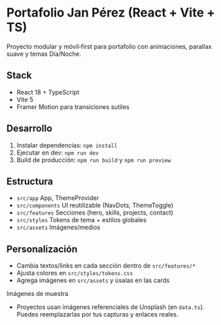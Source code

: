 # Portafolio Jan Pérez (React + Vite + TS)

Proyecto modular y móvil‑first para portafolio con animaciones, parallax suave y temas Día/Noche.

## Stack
- React 18 + TypeScript
- Vite 5
- Framer Motion para transiciones sutiles

## Desarrollo
1. Instalar dependencias: `npm install`
2. Ejecutar en dev: `npm run dev`
3. Build de producción: `npm run build` y `npm run preview`

## Estructura
- `src/app` App, ThemeProvider
- `src/components` UI reutilizable (NavDots, ThemeToggle)
- `src/features` Secciones (hero, skills, projects, contact)
- `src/styles` Tokens de tema + estilos globales
- `src/assets` Imágenes/medios

## Personalización
- Cambia textos/links en cada sección dentro de `src/features/*`
- Ajusta colores en `src/styles/tokens.css`
- Agrega imágenes en `src/assets` y úsalas en las cards

Imágenes de muestra
- Proyectos usan imágenes referenciales de Unsplash (en `data.ts`). Puedes reemplazarlas por tus capturas y enlaces reales.

